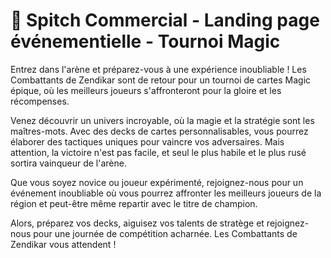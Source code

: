 # 🔔 Spitch Commercial - Landing page événementielle - Tournoi Magic

Entrez dans l'arène et préparez-vous à une expérience inoubliable ! Les Combattants de Zendikar sont de retour pour un tournoi de cartes Magic épique, où les meilleurs joueurs s'affronteront pour la gloire et les récompenses.

Venez découvrir un univers incroyable, où la magie et la stratégie sont les maîtres-mots. Avec des decks de cartes personnalisables, vous pourrez élaborer des tactiques uniques pour vaincre vos adversaires. Mais attention, la victoire n'est pas facile, et seul le plus habile et le plus rusé sortira vainqueur de l'arène.

Que vous soyez novice ou joueur expérimenté, rejoignez-nous pour un événement inoubliable où vous pourrez affronter les meilleurs joueurs de la région et peut-être même repartir avec le titre de champion.

Alors, préparez vos decks, aiguisez vos talents de stratège et rejoignez-nous pour une journée de compétition acharnée. Les Combattants de Zendikar vous attendent !
